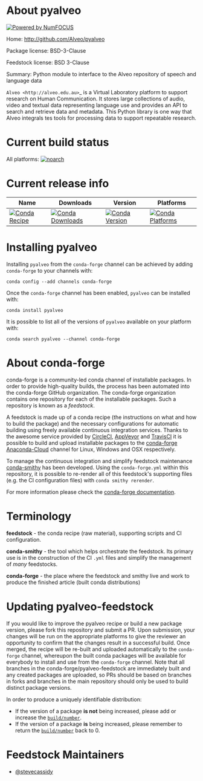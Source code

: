 About pyalveo
=============

[![Powered by NumFOCUS](https://img.shields.io/badge/powered%20by-NumFOCUS-orange.svg?style=flat&colorA=E1523D&colorB=007D8A)](http://numfocus.org)

Home: http://github.com/Alveo/pyalveo

Package license: BSD-3-Clause

Feedstock license: BSD 3-Clause

Summary: Python module to interface to the Alveo repository of speech and language data

`Alveo <http://alveo.edu.au>`_ is a Virtual Laboratory platform to support
research on Human Communication. It
stores large collections of audio, video and textual data representing language use
and provides an API to search and retrieve data and metadata.  This Python library
is one way that Alveo integrals tes tools for processing data to support repeatable
research.


Current build status
====================

All platforms:
[![noarch](https://img.shields.io/circleci/project/github/conda-forge/pyalveo-feedstock/master.svg?label=noarch)](https://circleci.com/gh/conda-forge/pyalveo-feedstock)

Current release info
====================

| Name | Downloads | Version | Platforms |
| --- | --- | --- | --- |
| [![Conda Recipe](https://img.shields.io/badge/recipe-pyalveo-green.svg)](https://anaconda.org/conda-forge/pyalveo) | [![Conda Downloads](https://img.shields.io/conda/dn/conda-forge/pyalveo.svg)](https://anaconda.org/conda-forge/pyalveo) | [![Conda Version](https://img.shields.io/conda/vn/conda-forge/pyalveo.svg)](https://anaconda.org/conda-forge/pyalveo) | [![Conda Platforms](https://img.shields.io/conda/pn/conda-forge/pyalveo.svg)](https://anaconda.org/conda-forge/pyalveo) |

Installing pyalveo
==================

Installing `pyalveo` from the `conda-forge` channel can be achieved by adding `conda-forge` to your channels with:

```
conda config --add channels conda-forge
```

Once the `conda-forge` channel has been enabled, `pyalveo` can be installed with:

```
conda install pyalveo
```

It is possible to list all of the versions of `pyalveo` available on your platform with:

```
conda search pyalveo --channel conda-forge
```


About conda-forge
=================

conda-forge is a community-led conda channel of installable packages.
In order to provide high-quality builds, the process has been automated into the
conda-forge GitHub organization. The conda-forge organization contains one repository
for each of the installable packages. Such a repository is known as a *feedstock*.

A feedstock is made up of a conda recipe (the instructions on what and how to build
the package) and the necessary configurations for automatic building using freely
available continuous integration services. Thanks to the awesome service provided by
[CircleCI](https://circleci.com/), [AppVeyor](https://www.appveyor.com/)
and [TravisCI](https://travis-ci.org/) it is possible to build and upload installable
packages to the [conda-forge](https://anaconda.org/conda-forge)
[Anaconda-Cloud](https://anaconda.org/) channel for Linux, Windows and OSX respectively.

To manage the continuous integration and simplify feedstock maintenance
[conda-smithy](https://github.com/conda-forge/conda-smithy) has been developed.
Using the ``conda-forge.yml`` within this repository, it is possible to re-render all of
this feedstock's supporting files (e.g. the CI configuration files) with ``conda smithy rerender``.

For more information please check the [conda-forge documentation](https://conda-forge.org/docs/).

Terminology
===========

**feedstock** - the conda recipe (raw material), supporting scripts and CI configuration.

**conda-smithy** - the tool which helps orchestrate the feedstock.
                   Its primary use is in the construction of the CI ``.yml`` files
                   and simplify the management of *many* feedstocks.

**conda-forge** - the place where the feedstock and smithy live and work to
                  produce the finished article (built conda distributions)


Updating pyalveo-feedstock
==========================

If you would like to improve the pyalveo recipe or build a new
package version, please fork this repository and submit a PR. Upon submission,
your changes will be run on the appropriate platforms to give the reviewer an
opportunity to confirm that the changes result in a successful build. Once
merged, the recipe will be re-built and uploaded automatically to the
`conda-forge` channel, whereupon the built conda packages will be available for
everybody to install and use from the `conda-forge` channel.
Note that all branches in the conda-forge/pyalveo-feedstock are
immediately built and any created packages are uploaded, so PRs should be based
on branches in forks and branches in the main repository should only be used to
build distinct package versions.

In order to produce a uniquely identifiable distribution:
 * If the version of a package **is not** being increased, please add or increase
   the [``build/number``](https://conda.io/docs/user-guide/tasks/build-packages/define-metadata.html#build-number-and-string).
 * If the version of a package **is** being increased, please remember to return
   the [``build/number``](https://conda.io/docs/user-guide/tasks/build-packages/define-metadata.html#build-number-and-string)
   back to 0.

Feedstock Maintainers
=====================

* [@stevecassidy](https://github.com/stevecassidy/)

